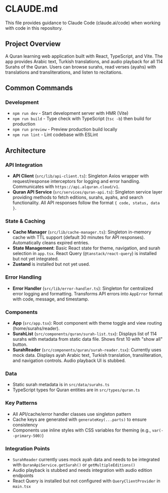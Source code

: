 # CLAUDE.md

This file provides guidance to Claude Code (claude.ai/code) when working with code in this repository.

## Project Overview

A Quran learning web application built with React, TypeScript, and Vite. The app provides Arabic text, Turkish translations, and audio playback for all 114 Surahs of the Quran. Users can browse surahs, read verses (ayahs) with translations and transliterations, and listen to recitations.

## Common Commands

### Development
- `npm run dev` - Start development server with HMR (Vite)
- `npm run build` - Type check with TypeScript (`tsc -b`) then build for production
- `npm run preview` - Preview production build locally
- `npm run lint` - Lint codebase with ESLint

## Architecture

### API Integration
- **API Client** (`src/lib/api-client.ts`): Singleton Axios wrapper with request/response interceptors for logging and error handling. Communicates with `https://api.alquran.cloud/v1`.
- **Quran API Service** (`src/services/quran-api.ts`): Singleton service layer providing methods to fetch editions, surahs, ayahs, and search functionality. All API responses follow the format `{ code, status, data }`.

### State & Caching
- **Cache Manager** (`src/lib/cache-manager.ts`): Singleton in-memory cache with TTL support (default 30 minutes for API responses). Automatically cleans expired entries.
- **State Management**: Basic React state for theme, navigation, and surah selection in `app.tsx`. React Query (`@tanstack/react-query`) is installed but not yet integrated.
- **Zustand** is installed but not yet used.

### Error Handling
- **Error Handler** (`src/lib/error-handler.ts`): Singleton for centralized error logging and formatting. Transforms API errors into `AppError` format with code, message, and timestamp.

### Components
- **App** (`src/app.tsx`): Root component with theme toggle and view routing (home/surahs/reader).
- **SurahList** (`src/components/quran/surah-list.tsx`): Displays list of 114 surahs with metadata from static data file. Shows first 10 with "show all" button.
- **SurahReader** (`src/components/quran/surah-reader.tsx`): Currently uses mock data. Displays ayah Arabic text, Turkish translation, transliteration, and navigation controls. Audio playback UI is stubbed.

### Data
- Static surah metadata is in `src/data/surahs.ts`
- TypeScript types for Quran entities are in `src/types/quran.ts`

### Key Patterns
- All API/cache/error handler classes use singleton pattern
- Cache keys are generated with `generateKey(...parts)` to ensure consistency
- Components use inline styles with CSS variables for theming (e.g., `var(--primary-500)`)

### Integration Points
- `SurahReader` currently uses mock ayah data and needs to be integrated with `QuranApiService.getSurah()` or `getMultipleEditions()`
- Audio playback is stubbed and needs integration with audio edition endpoints
- React Query is installed but not configured with `QueryClientProvider` in `main.tsx`
